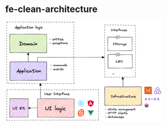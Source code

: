# fe-clean-architecture

<picture>
  <source media="(prefers-color-scheme: dark)" srcset="./docs/architecture-dark.png">
  <source media="(prefers-color-scheme: light)" srcset="./docs/architecture-light.png">
  <img alt="Architecture" src="./docs/architecture-light.png">
</picture>
